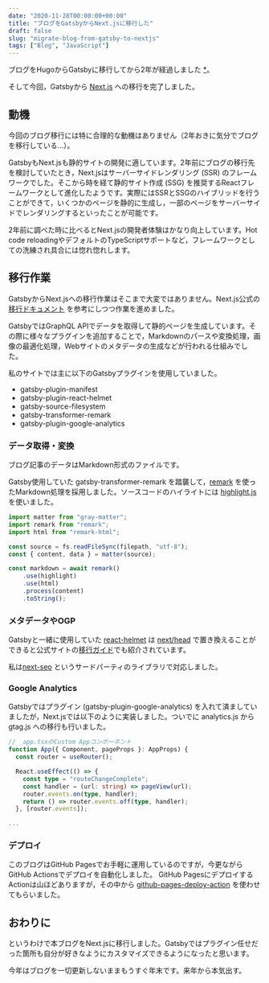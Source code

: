 ```yaml
---
date: "2020-11-28T00:00:00+00:00"
title: "ブログをGatsbyからNext.jsに移行した"
draft: false
slug: "migrate-blog-from-gatsby-to-nextjs"
tags: ["Blog", "JavaScript"]
---
```


ブログをHugoからGatsbyに移行してから2年が経過しました [*](https://chooblarin.github.io/post/migrate-blog-from-hugo-to-gatsby)。

そして今回，Gatsbyから [Next.js](https://nextjs.org/) への移行を完了しました。

## 動機

今回のブログ移行には特に合理的な動機はありません（2年おきに気分でブログを移行している…）。

GatsbyもNext.jsも静的サイトの開発に適しています。2年前にブログの移行先を検討していたとき，Next.jsはサーバーサイドレンダリング (SSR) のフレームワークでした。そこから時を経て静的サイト作成 (SSG) を推奨するReactフレームワークとして進化したようです。実際にはSSRとSSGのハイブリッドを行うことができて，いくつかのページを静的に生成し，一部のページをサーバーサイドでレンダリングするといったことが可能です。

2年前に調べた時に比べるとNext.jsの開発者体験はかなり向上しています。Hot code reloadingやデフォルトのTypeScriptサポートなど，フレームワークとしての洗練され具合には惚れ惚れします。

## 移行作業

GatsbyからNext.jsへの移行作業はそこまで大変ではありません。Next.js公式の[移行ドキュメント](https://nextjs.org/docs/migrating/from-gatsby
) を参考にしつつ作業を進めました。

GatsbyではGraphQL APIでデータを取得して静的ページを生成しています。その際に様々なプラグインを追加することで，Markdownのパースや変換処理，画像の最適化処理，Webサイトのメタデータの生成などが行われる仕組みでした。

私のサイトでは主に以下のGatsbyプラグインを使用していました。

- gatsby-plugin-manifest
- gatsby-plugin-react-helmet
- gatsby-source-filesystem
- gatsby-transformer-remark
- gatsby-plugin-google-analytics

### データ取得・変換

ブログ記事のデータはMarkdown形式のファイルです。

Gatsby使用していた gatsby-transformer-remark を踏襲して，[remark](https://github.com/remarkjs/remark) を使ったMarkdown処理を採用しました。ソースコードのハイライトには [highlight.js](https://highlightjs.org/) を使いました。

```ts
import matter from "gray-matter";
import remark from "remark";
import html from "remark-html";

const source = fs.readFileSync(filepath, "utf-8");
const { content, data } = matter(source);

const markdown = await remark()
    .use(highlight)
    .use(html)
    .process(content)
    .toString();
```

### メタデータやOGP

Gatsbyと一緒に使用していた [react-helmet](https://github.com/nfl/react-helmet) は [next/head](https://nextjs.org/docs/api-reference/next/head) で置き換えることができると公式サイトの[移行ガイド](https://nextjs.org/docs/migrating/from-gatsby#search-engine-optimization)でも紹介されています。

私は[next-seo](https://github.com/garmeeh/next-seo) というサードパーティのライブラリで対応しました。

### Google Analytics

Gatsbyではプラグイン (gatsby-plugin-google-analytics) を入れて済ましていましたが，Next.jsでは以下のように実装しました。ついでに analytics.js から gtag.js への移行も行いました。

```ts
// _app.tsxのCustom Appコンポーネント
function App({ Component, pageProps }: AppProps) {
  const router = useRouter();

  React.useEffect(() => {
    const type = "routeChangeComplete";
    const handler = (url: string) => pageView(url);
    router.events.on(type, handler);
    return () => router.events.off(type, handler);
  }, [router.events]);

...
```

### デプロイ

このブログはGitHub Pagesでお手軽に運用しているのですが，今更ながらGitHub Actionsでデプロイを自動化しました。
GitHub PagesにデプロイするActionは山ほどありますが，その中から [github-pages-deploy-action](https://github.com/JamesIves/github-pages-deploy-action) を使わせてもらいました。

## おわりに

というわけで本ブログをNext.jsに移行しました。Gatsbyではプラグイン任せだった箇所も自分が好きなようにカスタマイズできるようになったと思います。

今年はブログを一切更新しないままもうすぐ年末です。来年から本気出す。

